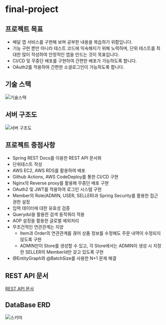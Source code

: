 # final-project
## 프로젝트 목표
* 배달 앱 서비스를 구현해 보며 공부한 내용을 복습하기 위함입니다.
* 기능 구현 뿐만 아니라 테스트 코드에 익숙해지기 위해 노력하며, 단위 테스트를 최대한 많이 작성하여 안정적인 앱을 만드는 것이 목표입니다.
* CI/CD 및 무중단 배포를 구현하여 간편한 배포가 가능하도록 합니다.
* OAuth2를 적용하여 간편한 소셜로그인이 가능하도록 합니다.

## 기술 스택
![기술스택](https://github.com/jgb1123/final-project/assets/104135638/747ec90e-4522-461d-9323-5a6269c84c12)

## 서버 구조도
![서버 구조도](https://github.com/jgb1123/final-project/assets/104135638/11a46abb-4d0d-4af8-bc69-e54f3d5e939f)


## 프로젝트 중점사항
* Spring REST Docs를 이용한 REST API 문서화
* 단위테스트 작성
* AWS EC2, AWS RDS를 활용하여 배포
* Github Actions, AWS CodeDeploy를 통한 CI/CD 구현
* Nginx의 Reverse proxy를 활용해 무중단 배포 구현
* OAuth2 및 JWT를 적용하여 로그인 시스템 구현
* Member의 Role(ADMIN, USER, SELLER)과 Spring Security를 활용한 접근 권한 설정
* 입력 데이터에 대한 유효성 검증
* Querydsl을 활용한 검색 동적쿼리 적용
* AOP 설정을 활용한 글로벌 예외처리
* 무조건적인 연관관계는 지양
  * Item과 Order의 연관관계를 끊어 상품 정보를 수정해도 주문 내역이 수정되지 않도록 구현
  * ADMIN만이 Store를 생성할 수 있고, 각 Store에서는 ADMIN이 생성 시 지정한 SELLER의 MemberId만 갖고 있도록 구현
* @EntityGraph와 @BatchSize를 사용한 N+1 문제 해결
## REST API 문서
[REST API 문서](https://jgb1123.github.io/final-project/src/main/resources/static/docs/index.html)

## DataBase ERD
![스키마](https://github.com/jgb1123/final-project/assets/104135638/28440cfd-eed3-4013-b867-26f2298bb2fe)
